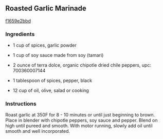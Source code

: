 ## Roasted Garlic Marinade

[f1659e2bbd](http://www.food.com/recipe/roasted-garlic-marinade-367780)

### Ingredients

 - 1 cup of spices, garlic powder

 - 1 cup of soy sauce made from soy (tamari)

 - 2 ounce of terra dolce, organic chipotle dried chile peppers, upc: 700360007144

 - 1 tablespoon of spices, pepper, black

 - 12 cup of oil, olive, salad or cooking

### Instructions

Roast garlic at 350F for 8 - 10 minutes or until just beginning to brown. Place in blender with chipotle peppers, soy sauce and pepper. Blend on high until pureed and smooth. With motor running, slowly add oil until smooth and well incorporated.